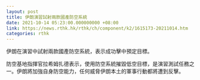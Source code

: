 ```yaml
---
layout: post
title: 伊朗演習試射兩款國產防空系統
date: 2021-10-14 05:23:00.000000000 +08:00
link: https://news.rthk.hk/rthk/ch/component/k2/1615173-20211014.htm
categories: rthk
---
```


伊朗在演習中試射兩款國產防空系統，表示成功擊中預定目標。

防空基地指揮官拉希姆扎德表示，使用防空系統摧毀低空目標，是演習測試任務之一。伊朗將加強自身防空能力，任何威脅伊朗本土的軍事行動都將遭到反擊。
